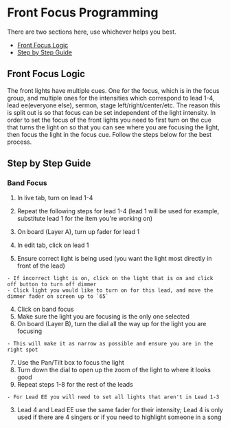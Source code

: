 # Front Focus Programming

There are two sections here, use whichever helps you best.

- [Front Focus Logic](#front-focus-logic)
- [Step by Step Guide](#step-by-step-guide)

## Front Focus Logic

The front lights have multiple cues.  One for the focus, which is in the focus group, and multiple ones for the intensities which correspond to lead 1-4, lead ee(everyone else), sermon, stage left/right/center/etc.  The reason this is split out is so that focus can be set independent of the light intensity.  In order to set the focus of the front lights you need to first turn on the cue that turns the light on so that you can see where you are focusing the light, then focus the light in the focus cue.  Follow the steps below for the best process.

## Step by Step Guide

### Band Focus

1. In live tab, turn on lead 1-4
2. Repeat the following steps for lead 1-4 (lead 1 will be used for example, substitute lead 1 for the item you're working on)

  1. On board (Layer A), turn up fader for lead 1
  2. In edit tab, click on lead 1
  3. Ensure correct light is being used (you want the light most directly in front of the lead)

    - If incorrect light is on, click on the light that is on and click off button to turn off dimmer
    - Click light you would like to turn on for this lead, and move the dimmer fader on screen up to `65`
  4. Click on band focus
  5. Make sure the light you are focusing is the only one selected
  6. On board (Layer B), turn the dial all the way up for the light you are focusing
  
    - This will make it as narrow as possible and ensure you are in the right spot
  7. Use the Pan/Tilt box to focus the light
  8. Turn down the dial to open up the zoom of the light to where it looks good
  9. Repeat steps 1-8 for the rest of the leads
  
    - For Lead EE you will need to set all lights that aren't in Lead 1-3
3. Lead 4 and Lead EE use the same fader for their intensity; Lead 4 is only used if there are 4 singers or if you need to highlight someone in a song
